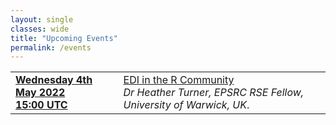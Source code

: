 ```yaml
---
layout: single
classes: wide
title: "Upcoming Events"
permalink: /events
---
```


<div class="notice" style="font-size: 0.9em !important;">
    <table>
        <tr>
            <td style="vertical-align: top;">
                <strong><a href="https://www.timeanddate.com/worldclock/converter.html?iso=20220504T150000&p1=224&p2=64&p3=179&p4=1440&p5=136&p6=37&p7=101&p8=170&p9=776&p10=438&p11=236&p12=240" target="_blank" rel="noopener noreferrer">Wednesday 4th May 2022<br/>15:00 UTC</a></strong>
            </td>
            <td>
                <a href="/events/2022-05-04" target="_blank" rel="noopener noreferrer">EDI in the R Community</a><br/>
                <em>Dr Heather Turner, EPSRC RSE Fellow, University of Warwick, UK</em>.
            </td>
        </tr>
    </table>
</div>
